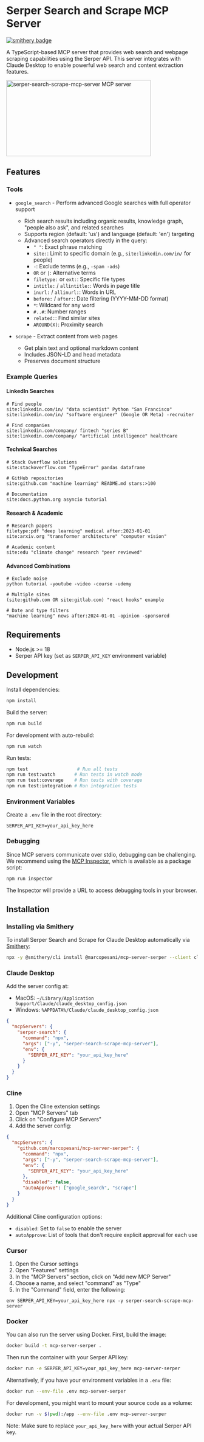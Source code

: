# Serper Search and Scrape MCP Server
[![smithery badge](https://smithery.ai/badge/@marcopesani/mcp-server-serper)](https://smithery.ai/server/@marcopesani/mcp-server-serper)

A TypeScript-based MCP server that provides web search and webpage scraping capabilities using the Serper API. This server integrates with Claude Desktop to enable powerful web search and content extraction features.

<a href="https://glama.ai/mcp/servers/5zk327i0pj">
  <img width="380" height="200" src="https://glama.ai/mcp/servers/5zk327i0pj/badge" alt="serper-search-scrape-mcp-server MCP server" />
</a>

## Features

### Tools

- `google_search` - Perform advanced Google searches with full operator support
  - Rich search results including organic results, knowledge graph, "people also ask", and related searches
  - Supports region (default: 'us') and language (default: 'en') targeting
  - Advanced search operators directly in the query:
    - `" "`: Exact phrase matching
    - `site:`: Limit to specific domain (e.g., `site:linkedin.com/in/` for people)
    - `-`: Exclude terms (e.g., `-spam -ads`)
    - `OR` or `|`: Alternative terms
    - `filetype:` or `ext:`: Specific file types
    - `intitle:` / `allintitle:`: Words in page title
    - `inurl:` / `allinurl:`: Words in URL
    - `before:` / `after:`: Date filtering (YYYY-MM-DD format)
    - `*`: Wildcard for any word
    - `#..#`: Number ranges
    - `related:`: Find similar sites
    - `AROUND(X)`: Proximity search
  
- `scrape` - Extract content from web pages
  - Get plain text and optional markdown content
  - Includes JSON-LD and head metadata
  - Preserves document structure

### Example Queries

#### LinkedIn Searches
```
# Find people
site:linkedin.com/in/ "data scientist" Python "San Francisco"
site:linkedin.com/in/ "software engineer" (Google OR Meta) -recruiter

# Find companies  
site:linkedin.com/company/ fintech "series B" 
site:linkedin.com/company/ "artificial intelligence" healthcare
```

#### Technical Searches
```
# Stack Overflow solutions
site:stackoverflow.com "TypeError" pandas dataframe

# GitHub repositories
site:github.com "machine learning" README.md stars:>100

# Documentation
site:docs.python.org asyncio tutorial
```

#### Research & Academic
```
# Research papers
filetype:pdf "deep learning" medical after:2023-01-01
site:arxiv.org "transformer architecture" "computer vision"

# Academic content
site:edu "climate change" research "peer reviewed"
```

#### Advanced Combinations
```
# Exclude noise
python tutorial -youtube -video -course -udemy

# Multiple sites
(site:github.com OR site:gitlab.com) "react hooks" example

# Date and type filters
"machine learning" news after:2024-01-01 -opinion -sponsored
```

## Requirements

- Node.js >= 18
- Serper API key (set as `SERPER_API_KEY` environment variable)

## Development

Install dependencies:
```bash
npm install
```

Build the server:
```bash
npm run build
```

For development with auto-rebuild:
```bash
npm run watch
```

Run tests:
```bash
npm test                  # Run all tests
npm run test:watch       # Run tests in watch mode
npm run test:coverage    # Run tests with coverage
npm run test:integration # Run integration tests
```

### Environment Variables

Create a `.env` file in the root directory:

```
SERPER_API_KEY=your_api_key_here
```

### Debugging

Since MCP servers communicate over stdio, debugging can be challenging. We recommend using the [MCP Inspector](https://github.com/modelcontextprotocol/inspector), which is available as a package script:

```bash
npm run inspector
```

The Inspector will provide a URL to access debugging tools in your browser.

## Installation

### Installing via Smithery

To install Serper Search and Scrape for Claude Desktop automatically via [Smithery](https://smithery.ai/server/@marcopesani/mcp-server-serper):

```bash
npx -y @smithery/cli install @marcopesani/mcp-server-serper --client claude
```

### Claude Desktop

Add the server config at:
- MacOS: `~/Library/Application Support/Claude/claude_desktop_config.json`
- Windows: `%APPDATA%/Claude/claude_desktop_config.json`

```json
{
  "mcpServers": {
    "serper-search": {
      "command": "npx",
      "args": ["-y", "serper-search-scrape-mcp-server"],
      "env": {
        "SERPER_API_KEY": "your_api_key_here"
      }
    }
  }
}
```

### Cline

1. Open the Cline extension settings
2. Open "MCP Servers" tab
3. Click on "Configure MCP Servers"
4. Add the server config:

```json
{
  "mcpServers": {
    "github.com/marcopesani/mcp-server-serper": {
      "command": "npx",
      "args": ["-y", "serper-search-scrape-mcp-server"],
      "env": {
        "SERPER_API_KEY": "your_api_key_here"
      },
      "disabled": false,
      "autoApprove": ["google_search", "scrape"]
    }
  }
}
```

Additional Cline configuration options:
- `disabled`: Set to `false` to enable the server
- `autoApprove`: List of tools that don't require explicit approval for each use

### Cursor

1. Open the Cursor settings
2. Open "Features" settings
3. In the "MCP Servers" section, click on "Add new MCP Server"
4. Choose a name, and select "command" as "Type"
5. In the "Command" field, enter the following:

```
env SERPER_API_KEY=your_api_key_here npx -y serper-search-scrape-mcp-server
```

### Docker

You can also run the server using Docker. First, build the image:

```bash
docker build -t mcp-server-serper .
```

Then run the container with your Serper API key:

```bash
docker run -e SERPER_API_KEY=your_api_key_here mcp-server-serper
```

Alternatively, if you have your environment variables in a `.env` file:

```bash
docker run --env-file .env mcp-server-serper
```

For development, you might want to mount your source code as a volume:

```bash
docker run -v $(pwd):/app --env-file .env mcp-server-serper
```

Note: Make sure to replace `your_api_key_here` with your actual Serper API key.